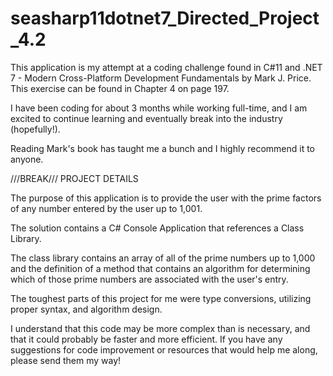 # seasharp11dotnet7_Directed_Project_4.2

This application is my attempt at a coding challenge found in C#11 and .NET 7 - Modern Cross-Platform Development Fundamentals by Mark J. Price. This exercise can be found in Chapter 4 on page 197.

I have been coding for about 3 months while working full-time, and I am excited to continue learning and eventually break into the industry (hopefully!).

Reading Mark's book has taught me a bunch and I highly recommend it to anyone. 

///BREAK///
PROJECT DETAILS

The purpose of this application is to provide the user with the prime factors of any number entered by the user up to 1,001.

The solution contains a C# Console Application that references a Class Library.

The class library contains an array of all of the prime numbers up to 1,000 and the definition of a method that contains an algorithm for determining which of those prime numbers are associated with the user's entry. 

The toughest parts of this project for me were type conversions, utilizing proper syntax, and algorithm design.

I understand that this code may be more complex than is necessary, and that it could probably be faster and more efficient. If you have any suggestions for code improvement or resources that would help me along, please send them my way! 
